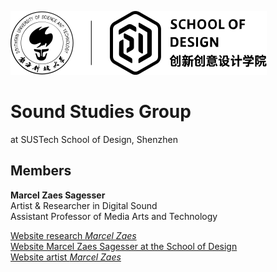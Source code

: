 [//]: # (Title: Marcel Zaes Sagesser - Research in Media Arts, Technology, and Sound)  
[//]: # (Author: Marcel Zaes Sagesser)  
[//]: # (Description: Research website of Marcel Zaes Sagesser)  
[//]: # (Tags: #Sustech #sound #media #arts #technology)  
[//]: # (Date: June 2, 2022)  


![logo](logo.svg)  

# Sound Studies Group
at SUSTech School of Design, Shenzhen  

## Members
**Marcel Zaes Sagesser**  
Artist & Researcher in Digital Sound  
Assistant Professor of Media Arts and Technology

[Website research *Marcel Zaes*](https://soundstudiesgroup.net)  
[Website Marcel Zaes Sagesser at the School of Design](https://designschool.sustech.edu.cn/academics/faculty)  
[Website artist *Marcel Zaes*](https://marcelzaes.com)

